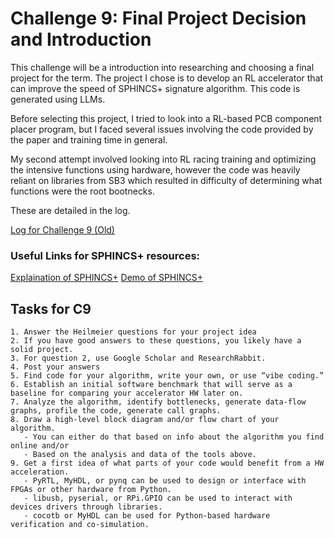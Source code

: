 # Challenge 9: Final Project Decision and Introduction

This challenge will be a introduction into researching and choosing a final project for the term. The project I chose is to develop an RL accelerator that can improve the speed of SPHINCS+ signature algorithm. This code is generated using LLMs.

Before selecting this project, I tried to look into a RL-based PCB component placer program, but I faced several issues involving the code provided by the paper and training time in general. 

My second attempt involved looking into RL racing training and optimizing the intensive functions using hardware, however the code was heavily reliant on libraries from SB3 which resulted in difficulty of determining what functions were the root bootnecks.

These are detailed in the log.

[Log for Challenge 9 (Old)](https://docs.google.com/document/d/19jQnhDfZXu6YweQI545uACPpJ-LIOy4y2dxP9cnUEXE/edit?usp=sharing)


### Useful Links for SPHINCS+ resources:

[Explaination of SPHINCS+](https://er4hn.info/blog/2023.12.16-sphincs_plus-step-by-step/)
[Demo of SPHINCS+](https://asecuritysite.com/hashsig/sphincs01)


## Tasks for C9
    1. Answer the Heilmeier questions for your project idea
    2. If you have good answers to these questions, you likely have a solid project.
    3. For question 2, use Google Scholar and ResearchRabbit.
    4. Post your answers 
    5. Find code for your algorithm, write your own, or use “vibe coding.” 
    6. Establish an initial software benchmark that will serve as a baseline for comparing your accelerator HW later on.
    7. Analyze the algorithm, identify bottlenecks, generate data-flow graphs, profile the code, generate call graphs. 
    8. Draw a high-level block diagram and/or flow chart of your algorithm.
       - You can either do that based on info about the algorithm you find online and/or
       - Based on the analysis and data of the tools above.
    9. Get a first idea of what parts of your code would benefit from a HW acceleration.
       - PyRTL, MyHDL, or pynq can be used to design or interface with FPGAs or other hardware from Python.
       - libusb, pyserial, or RPi.GPIO can be used to interact with devices drivers through libraries.
       - cocotb or MyHDL can be used for Python-based hardware verification and co-simulation.